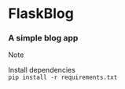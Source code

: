 # FlaskBlog
### A simple blog app
> [!NOTE]
> Install dependencies<br />
  ```pip install -r requirements.txt```
